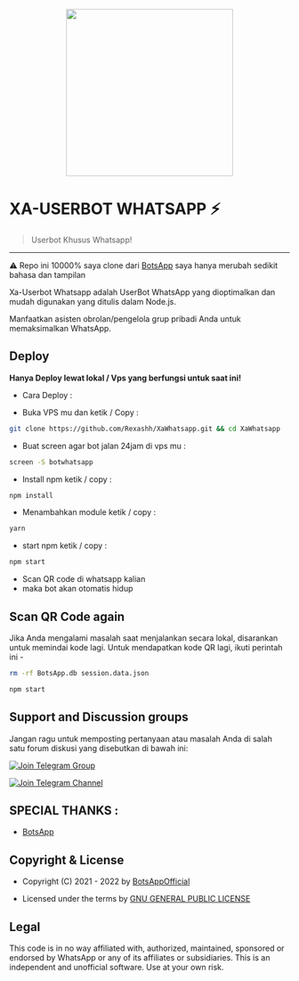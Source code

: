 <p align="center">
  <img src="https://telegra.ph/file/d28a920ffe14ea704d2f4.png" height="300px"/>
</p>


# XA-USERBOT WHATSAPP ⚡
> Userbot Khusus Whatsapp!
---
⚠️ Repo ini 10000% saya clone dari [BotsApp](https://mybotsapp.com) saya hanya merubah sedikit bahasa dan tampilan

Xa-Userbot Whatsapp adalah UserBot WhatsApp yang dioptimalkan dan mudah digunakan yang ditulis dalam Node.js.

Manfaatkan asisten obrolan/pengelola grup pribadi Anda untuk memaksimalkan WhatsApp.   


## Deploy

<b>Hanya Deploy lewat lokal / Vps yang berfungsi untuk saat ini!</b>

- Cara Deploy :

- Buka VPS mu dan ketik / Copy :
```bash
git clone https://github.com/Rexashh/XaWhatsapp.git && cd XaWhatsapp
```
- Buat screen agar bot jalan 24jam di vps mu :
```bash
screen -S botwhatsapp
```
- Install npm ketik / copy :
```bash
npm install
```
- Menambahkan module ketik / copy :
```bash
yarn
```
- start npm ketik / copy :
```bash
npm start
```

- Scan QR code di whatsapp kalian 
- maka bot akan otomatis hidup


## Scan QR Code again
Jika Anda mengalami masalah saat menjalankan secara lokal, disarankan untuk memindai kode lagi. Untuk mendapatkan kode QR lagi, ikuti perintah ini -

```bash
rm -rf BotsApp.db session.data.json
```
```bash
npm start
```

## Support and Discussion groups

Jangan ragu untuk memposting pertanyaan atau masalah Anda di salah satu forum diskusi yang disebutkan di bawah ini:


[![Join Telegram Group](https://img.shields.io/badge/Join-Telegram%20Group-blue.svg?logo=Telegram)](https://t.me/rexaprivateroom)

[![Join Telegram Channel](https://img.shields.io/badge/Join-Telegram%20Channel-red.svg?logo=Telegram)](https://t.me/tirexgugel)

## SPECIAL THANKS :

- [BotsApp](https://github.com/BotsAppOfficial)

## Copyright & License
- Copyright (C) 2021 - 2022 by [BotsAppOfficial](https://github.com/BotsAppOfficial)

- Licensed under the terms by [GNU GENERAL PUBLIC LICENSE](https://github.com/BotsAppOfficial/BotsApp/blob/main/LICENSE)

## Legal
This code is in no way affiliated with, authorized, maintained, sponsored or endorsed by WhatsApp or any of its affiliates or subsidiaries. This is an independent and unofficial software. Use at your own risk.
